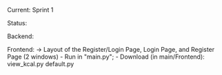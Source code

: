 Current: Sprint 1

Status:

  Backend:

  Frontend:
  -> Layout of the Register/Login Page, Login Page, and Register Page (2 windows)
    - Run in "main.py";
    - Download (in main/Frontend): 
      view_kcal.py
      default.py
        
    
        
